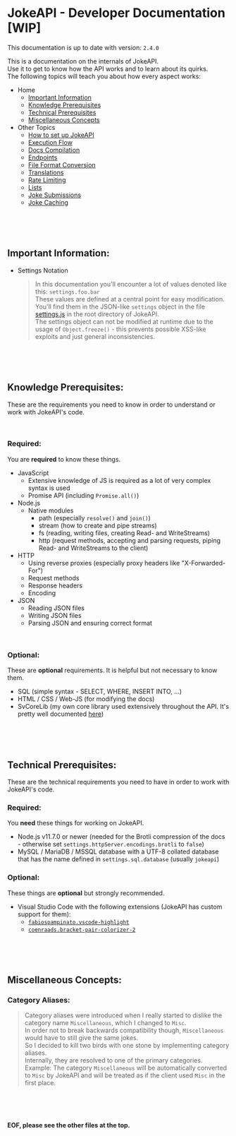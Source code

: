 # JokeAPI - Developer Documentation [WIP]
This documentation is up to date with version: `2.4.0`  
  
This is a documentation on the internals of JokeAPI.  
Use it to get to know how the API works and to learn about its quirks.  
The following topics will teach you about how every aspect works:

- Home
    - [Important Information](#important-information)
    - [Knowledge Prerequisites](#knowledge-prerequisites)
    - [Technical Prerequisites](#technical-prerequisites)
    - [Miscellaneous Concepts](#miscellaneous-concepts)
- Other Topics
    - [How to set up JokeAPI](./setup.md#readme)
    - [Execution Flow](./execution-flow.md#readme)
    - [Docs Compilation](./docs-compilation.md#readme)
    - [Endpoints](./endpoints.md#readme)
    - [File Format Conversion](./file-format-conversion.md#readme)
    - [Translations](./translations.md#readme)
    - [Rate Limiting](./rate-limiting.md#readme)
    - [Lists](./lists.md#readme)
    - [Joke Submissions](./joke-submissions.md#readme)
    - [Joke Caching](./joke-caching.md#readme)



<br><br><br>
<!-- #MARKER Important Info -->

## Important Information:
- Settings Notation
    > In this documentation you'll encounter a lot of values denoted like this: `settings.foo.bar`  
    > These values are defined at a central point for easy modification. You'll find them in the JSON-like `settings` object in the file [settings.js](../../settings.js) in the root directory of JokeAPI.  
    > The settings object can not be modified at runtime due to the usage of `Object.freeze()` - this prevents possible XSS-like exploits and just general inconsistencies.




<br><br><br>
<!-- #MARKER knowledge prerequisites -->

## Knowledge Prerequisites:
These are the requirements you need to know in order to understand or work with JokeAPI's code.

<br>

### Required:
You are **required** to know these things.
- JavaScript
    - Extensive knowledge of JS is required as a lot of very complex syntax is used
    - Promise API (including `Promise.all()`)
- Node.js
    - Native modules
        - path   (especially `resolve()` and `join()`)
        - stream (how to create and pipe streams)
        - fs     (reading, writing files, creating Read- and WriteStreams)
        - http   (request methods, accepting and parsing requests, piping Read- and WriteStreams to the client)
- HTTP
    - Using reverse proxies (especially proxy headers like "X-Forwarded-For")
    - Request methods
    - Response headers
    - Encoding
- JSON
    - Reading JSON files
    - Writing JSON files
    - Parsing JSON and ensuring correct format

<br>

### Optional:
These are **optional** requirements. It is helpful but not necessary to know them.
- SQL (simple syntax - SELECT, WHERE, INSERT INTO, ...)
- HTML / CSS / Web-JS (for modifying the docs)
- SvCoreLib (my own core library used extensively throughout the API. It's pretty well documented [here](https://github.com/Sv443/SvCoreLib/blob/master/docs.md#readme))



<br><br><br>
<!-- #MARKER technical prerequisites -->

## Technical Prerequisites:
These are the technical requirements you need to have in order to work with JokeAPI's code.

### Required:
You **need** these things for working on JokeAPI.
- Node.js v11.7.0 or newer (needed for the Brotli compression of the docs - otherwise set `settings.httpServer.encodings.brotli` to `false`)
- MySQL / MariaDB / MSSQL database with a UTF-8 collated database that has the name defined in `settings.sql.database` (usually `jokeapi`)

### Optional:
These things are **optional** but strongly recommended.
- Visual Studio Code with the following extensions (JokeAPI has custom support for them):
    - [`fabiospampinato.vscode-highlight`](https://marketplace.visualstudio.com/items?itemName=fabiospampinato.vscode-highlight)
    - [`coenraads.bracket-pair-colorizer-2`](https://marketplace.visualstudio.com/items?itemName=coenraads.bracket-pair-colorizer-2)



<br><br><br>
<!-- #MARKER Misc Concepts -->

## Miscellaneous Concepts:
### Category Aliases:
> Category aliases were introduced when I really started to dislike the category name `Miscellaneous`, which I changed to `Misc`.  
> In order not to break backwards compatibility though, `Miscellaneous` would have to still give the same jokes.  
> So I decided to kill two birds with one stone by implementing category aliases.  
> Internally, they are resolved to one of the primary categories.  
> Example: The category `Miscellaneous` will be automatically converted to `Misc` by JokeAPI and will be treated as if the client used `Misc` in the first place.



<br><br><br>

**EOF, please see the other files at the top.**
